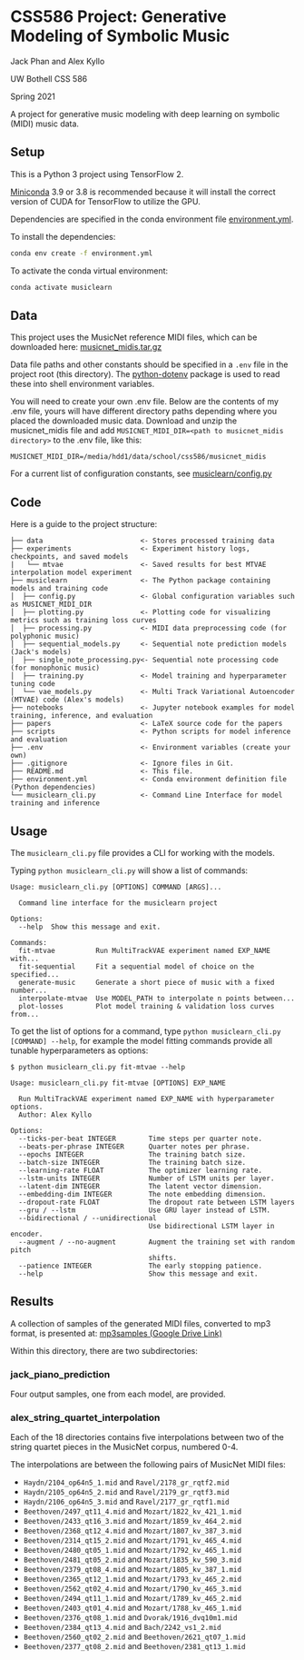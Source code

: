 # CSS586 Project: Generative Modeling of Symbolic Music

Jack Phan and Alex Kyllo

UW Bothell CSS 586

Spring 2021

A project for generative music modeling with deep learning on symbolic (MIDI)
music data.

## Setup

This is a Python 3 project using TensorFlow 2.

[Miniconda](https://docs.conda.io/en/latest/miniconda.html) 3.9 or 3.8 is
recommended because it will install the correct version of CUDA for TensorFlow
to utilize the GPU.

Dependencies are specified in the conda environment file
[environment.yml](./environment.yml).

To install the dependencies:

```sh
conda env create -f environment.yml
```

To activate the conda virtual environment:

```sh
conda activate musiclearn
```

## Data

This project uses the MusicNet reference MIDI files, which can be downloaded here:
[musicnet_midis.tar.gz](https://homes.cs.washington.edu/~thickstn/media/musicnet_midis.tar.gz)

Data file paths and other constants should be specified in a `.env` file in the
project root (this directory). The
[python-dotenv](https://pypi.org/project/python-dotenv/) package is used to read
these into shell environment variables.

You will need to create your own .env file. Below are the contents of
my .env file, yours will have different directory paths depending
where you placed the downloaded music data. Download and unzip the
musicnet_midis file and add `MUSICNET_MIDI_DIR=<path to musicnet_midis directory>`
to the .env file, like this:

```
MUSICNET_MIDI_DIR=/media/hdd1/data/school/css586/musicnet_midis
```

For a current list of configuration constants, see [musiclearn/config.py](./musiclearn/config.py)

## Code

Here is a guide to the project structure:

```
├── data                        <- Stores processed training data
├── experiments                 <- Experiment history logs, checkpoints, and saved models
|   └── mtvae                   <- Saved results for best MTVAE interpolation model experiment
├── musiclearn                  <- The Python package containing models and training code
│  ├── config.py                <- Global configuration variables such as MUSICNET_MIDI_DIR
│  ├── plotting.py              <- Plotting code for visualizing metrics such as training loss curves
│  ├── processing.py            <- MIDI data preprocessing code (for polyphonic music)
│  ├── sequential_models.py     <- Sequential note prediction models (Jack's models)
│  ├── single_note_processing.py<- Sequential note processing code (for monophonic music)
│  ├── training.py              <- Model training and hyperparameter tuning code
│  └── vae_models.py            <- Multi Track Variational Autoencoder (MTVAE) code (Alex's models)
├── notebooks                   <- Jupyter notebook examples for model training, inference, and evaluation
├── papers                      <- LaTeX source code for the papers
├── scripts                     <- Python scripts for model inference and evaluation
├── .env                        <- Environment variables (create your own)
├── .gitignore                  <- Ignore files in Git.
├── README.md                   <- This file.
├── environment.yml             <- Conda environment definition file (Python dependencies)
└── musiclearn_cli.py           <- Command Line Interface for model training and inference
```

## Usage

The `musiclearn_cli.py` file provides a CLI for working with the models.

Typing `python musiclearn_cli.py` will show a list of commands:

```
Usage: musiclearn_cli.py [OPTIONS] COMMAND [ARGS]...

  Command line interface for the musiclearn project

Options:
  --help  Show this message and exit.

Commands:
  fit-mtvae          Run MultiTrackVAE experiment named EXP_NAME with...
  fit-sequential     Fit a sequential model of choice on the specified...
  generate-music     Generate a short piece of music with a fixed number...
  interpolate-mtvae  Use MODEL_PATH to interpolate n points between...
  plot-losses        Plot model training & validation loss curves from...
```

To get the list of options for a command, type
`python musiclearn_cli.py [COMMAND] --help`, for example the model fitting
commands provide all tunable hyperparameters as options:

```
$ python musiclearn_cli.py fit-mtvae --help

Usage: musiclearn_cli.py fit-mtvae [OPTIONS] EXP_NAME

  Run MultiTrackVAE experiment named EXP_NAME with hyperparameter options.
  Author: Alex Kyllo

Options:
  --ticks-per-beat INTEGER        Time steps per quarter note.
  --beats-per-phrase INTEGER      Quarter notes per phrase.
  --epochs INTEGER                The training batch size.
  --batch-size INTEGER            The training batch size.
  --learning-rate FLOAT           The optimizer learning rate.
  --lstm-units INTEGER            Number of LSTM units per layer.
  --latent-dim INTEGER            The latent vector dimension.
  --embedding-dim INTEGER         The note embedding dimension.
  --dropout-rate FLOAT            The dropout rate between LSTM layers
  --gru / --lstm                  Use GRU layer instead of LSTM.
  --bidirectional / --unidirectional
                                  Use bidirectional LSTM layer in encoder.
  --augment / --no-augment        Augment the training set with random pitch
                                  shifts.
  --patience INTEGER              The early stopping patience.
  --help                          Show this message and exit.
```

## Results

A collection of samples of the generated MIDI files, converted to mp3
format, is presented at:
[mp3samples (Google Drive Link)](https://drive.google.com/drive/folders/12o04uubXtP8WdI62Xe5fjE6wQgzCPG8n?usp=sharing)

Within this directory, there are two subdirectories:

### jack_piano_prediction

Four output samples, one from each model, are provided.

### alex_string_quartet_interpolation

Each of the 18 directories contains five interpolations between two of
the string quartet pieces in the MusicNet corpus, numbered 0-4.

The interpolations are between the following pairs of MusicNet MIDI files:

- `Haydn/2104_op64n5_1.mid` and `Ravel/2178_gr_rqtf2.mid`
- `Haydn/2105_op64n5_2.mid` and `Ravel/2179_gr_rqtf3.mid`
- `Haydn/2106_op64n5_3.mid` and `Ravel/2177_gr_rqtf1.mid`
- `Beethoven/2497_qt11_4.mid` and `Mozart/1822_kv_421_1.mid`
- `Beethoven/2433_qt16_3.mid` and `Mozart/1859_kv_464_2.mid`
- `Beethoven/2368_qt12_4.mid` and `Mozart/1807_kv_387_3.mid`
- `Beethoven/2314_qt15_2.mid` and `Mozart/1791_kv_465_4.mid`
- `Beethoven/2480_qt05_1.mid` and `Mozart/1792_kv_465_1.mid`
- `Beethoven/2481_qt05_2.mid` and `Mozart/1835_kv_590_3.mid`
- `Beethoven/2379_qt08_4.mid` and `Mozart/1805_kv_387_1.mid`
- `Beethoven/2365_qt12_1.mid` and `Mozart/1793_kv_465_2.mid`
- `Beethoven/2562_qt02_4.mid` and `Mozart/1790_kv_465_3.mid`
- `Beethoven/2494_qt11_1.mid` and `Mozart/1789_kv_465_2.mid`
- `Beethoven/2403_qt01_4.mid` and `Mozart/1788_kv_465_1.mid`
- `Beethoven/2376_qt08_1.mid` and `Dvorak/1916_dvq10m1.mid`
- `Beethoven/2384_qt13_4.mid` and `Bach/2242_vs1_2.mid`
- `Beethoven/2560_qt02_2.mid` and `Beethoven/2621_qt07_1.mid`
- `Beethoven/2377_qt08_2.mid` and `Beethoven/2381_qt13_1.mid`
